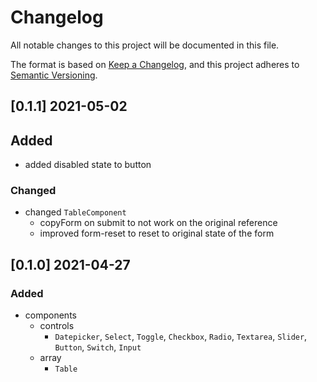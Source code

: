 # Changelog
All notable changes to this project will be documented in this file.

The format is based on [Keep a Changelog](https://keepachangelog.com/en/1.0.0/),
and this project adheres to [Semantic Versioning](https://semver.org/spec/v2.0.0.html).

## [0.1.1] 2021-05-02
## Added
* added disabled state to button

### Changed
* changed `TableComponent`
  * copyForm on submit to not work on the original reference
  * improved form-reset to reset to original state of the form

## [0.1.0] 2021-04-27
### Added
* components
  * controls
    * `Datepicker`, `Select`, `Toggle`, `Checkbox`, `Radio`, `Textarea`, `Slider`, `Button`, `Switch`, `Input`
  * array
    * `Table`
